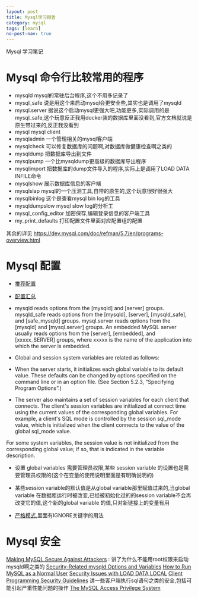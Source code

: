 ```yaml
---
layout: post
title: Mysql学习报告
category: mysql
tags: [learn]
no-post-nav: true
---
```


Mysql 学习笔记

# Mysql 命令行比较常用的程序

* mysqld mysql的常驻后台程序,这个不用多记录了
* mysql_safe 说是用这个来启动mysql会更安全些,其实也是调用了mysqld
* mysql.server 据说这个启动mysql更强大吧,功能更多,实际调用的是mysql_safe,这个玩意反正我用docker装的数据库里面没看到,官方文档就说是原生带过来的,反正我没看到
* mysql mysql client
* mysqladmin 一个管理相关的mysql客户端
* mysqlcheck 可以修复数据库的问题啊,对数据库做健康检查啊之类的
* mysqldump 把数据库导出到文件
* mysqlpump 一个比mysqldump更高级的数据库导出程序
* mysqlimport 把数据库的dump文件导入的程序,实际上是调用了LOAD DATA INFILE命令
* mysqlshow 展示数据库信息的客户端
* mysqlslap mysql的一个压测工具,自带的原生的,这个玩意很好很强大
* mysqlbinlog 这个是查看mysql bin log的工具
* mysqldumpslow mysql slow log的分析工
* mysql_config_editor 加密保存,编辑登录信息的客户端工具
* my_print_defaults 打印配置文件里面对应配置组的配置

其余的详见 https://dev.mysql.com/doc/refman/5.7/en/programs-overview.html

# Mysql 配置

* [推荐配置](https://dev.mysql.com/doc/refman/5.7/en/server-configuration.html)

* [配置汇总](https://dev.mysql.com/doc/refman/5.7/en/mysqld-option-tables.html)

* mysqld reads options from the [mysqld] and [server] groups. mysqld_safe reads options from the [mysqld], [server], [mysqld_safe], and [safe_mysqld] groups. mysql.server reads options from the [mysqld] and [mysql.server] groups.
An embedded MySQL server usually reads options from the [server], [embedded], and [xxxxx_SERVER] groups, where xxxxx is the name of the application into which the server is embedded.

*  Global and session system variables are related as follows:

  * When the server starts, it initializes each global variable to its default value. These defaults can be changed by options specified on the command line or in an option file. (See Section 5.2.3, “Specifying Program Options”.)

  * The server also maintains a set of session variables for each client that connects. The client's session variables are initialized at connect time using the current values of the corresponding global variables. For example, a client's SQL mode is controlled by the session sql_mode value, which is initialized when the client connects to the value of the global sql_mode value.

  For some system variables, the session value is not initialized from the corresponding global value; if so, that is indicated in the variable description.

  * 设置 global variables 需要管理员权限,某些 session variable 的设置也是需要管理员权限的(这个在变量的使用说明里面是有明确说明的)

  * 某些session variable的默认值是从global variable那里赋值过来的,当global variable 在数据库运行时被改变,已经被初始化过的的session variable不会再改变它的值,这个新的global variable 的值,只对新链接上的变量有用

* [严格模式](https://dev.mysql.com/doc/refman/5.7/en/sql-mode.html),里面有IGNORE关键字的用法

# Mysql 安全

[Making MySQL Secure Against Attackers](https://dev.mysql.com/doc/refman/5.7/en/security-against-attack.html) : 讲了为什么不能用root权限来启动mysqld啊之类的
[Security-Related mysqld Options and Variables](https://dev.mysql.com/doc/refman/5.7/en/security-options.html)
[How to Run MySQL as a Normal User](https://dev.mysql.com/doc/refman/5.7/en/changing-mysql-user.html)
[Security Issues with LOAD DATA LOCAL](https://dev.mysql.com/doc/refman/5.7/en/load-data-local.html)
[Client Programming Security Guidelines](https://dev.mysql.com/doc/refman/5.7/en/secure-client-programming.html) 讲一些客户端执行sql语句之类的安全,包括可能引起严重性能问题的操作
[The MySQL Access Privilege System](https://dev.mysql.com/doc/refman/5.7/en/privilege-system.html)
